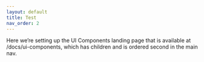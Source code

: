 ```yaml
---
layout: default
title: Test
nav_order: 2
---
```


Here we’re setting up the UI Components landing page that is available at /docs/ui-components, which has children and is ordered second in the main nav.
